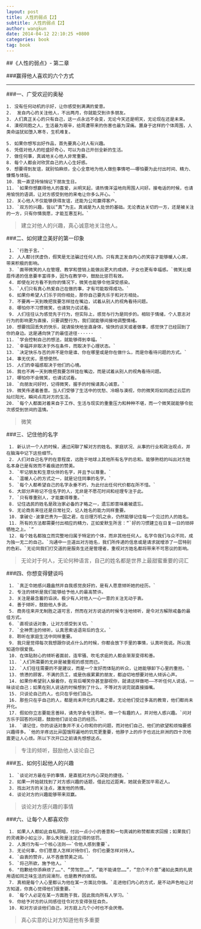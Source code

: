 ```yaml
---
layout: post
title: 人性的弱点【2】
subtitle: 人性的弱点【2】
author: wangkun 
date: 2014-04-12 22:10:25 +0800
categories: book 
tag: book
---
```


##《人性的弱点》- 第二章



###赢得他人喜欢的六个方式

----------------

###一、广受欢迎的奥秘

    1. 没有任何动机的示好，让你感受到满满的爱意。
    2.  发自内心的关注他人，不出两月，你就能交到许多朋友。
    3. 人们真正关心的只有自己，这一点永远不会变，无论今天还是明天，无论现在还是未来。
    4. 漠视同胞之人，生活最为艰辛，给周遭带来的伤害也最为深痛。置身于这样的个体周围，人类命运犹如堕入寒冬，生机难复。
  
    5. 如果你想写出好作品，首先要真心对人有兴趣。
    6. 凭借对他人的旺盛好奇心，可以为自己开创全新的生活。
    7. 做任何事，真诚地关心他人非常重要。
    8. 每个人都会对欣赏自己的人心生好感。
    9. 想要得到友谊，就别怕麻烦，全心全意地为他人做些事情吧——哪怕要为此付出时间、精力、慷慨与体贴。
    10. 我一直坚持悄悄记下朋友生日。
    11. `如果你想赢得他人的喜爱，从明天起，请热情洋溢地向周围人问好。接电话的时候，也请用愉悦的语调，让对方感受到他的来电让你多么开心。`
    12. 关心他人不仅能够获得友谊，还能为公司赢得客户。
    13. `双方的兴趣，皆以“真”为主。真诚是为人处世的基础。无论表达关切的一方，还是被关注的一方，只有你情我愿，才能互惠互利。`

>建立对他人的兴趣，真心诚意地关注他人。

###二、如何建立美好的第一印象

     1. `行胜于言。`
     2. 人人都讨厌虚伪，假笑是无法骗过任何人的。只有真正发自内心的笑容才能够暖人心房，带来积极的影响。
     3. `面带微笑的人在管理、教学和营销上能做出更大的成绩，子女也更有幸福感。`微笑比蹙眉传递的信息要丰富得多，因为在教学中，鼓励比惩罚有效。
     4. 即使在对方看不到你的情况下，微笑也能够令他深受感染。
     5. `人们只有真心热爱自己在做的事，才有可能取得成功。`
     6. 如果你希望人们乐于同你相处，那你自己要先乐于和对方相处。
     7. 不要再一天到晚把我要怎样挂在嘴边，试着从别人的视角看待问题。
     8. 哪怕你不习惯微笑，也请努力试试看。
     9. 人们往往认为感觉先于行为，但实际上，感觉与行为是同步的。相较于情绪，个人意志对行为的影响更为直接，只要调整行为，我们就能够间接地调整情绪。
    10. 想要找回丢失的快乐，就请愉快地坐直身体，愉快的谈天或者做事，感觉快了已经回到了你的身边。这是通向快了的最佳途径······
    11. `学会控制自己的想法，就能够得到幸福。`
    12. `幸福并非取决于外在条件，而取决于心理状态。`
    13. `决定快乐与否的并不是你是谁、你在哪里或是你在做什么，而是你看待问题的方式。`
    14. 事无优劣，思想使然。
    15. 人们的幸福感取决于他们的心境。
    16. 我也不再一天到晚把我要怎样挂在嘴边，而是试着从别人的视角看待问题。
    17. 哪怕你不会微笑，也请试试看。
    18. `向朋友问好时，记得微笑，握手的时候请真心诚意。`
    19. 微笑传递着善意。当人们受够了生活中的忧愁、冷眼与漠视，你的微笑将如同透过云层的灿烂阳光，瞬间点亮对方的生活。
    20. `每个人都面对着来自于工作、生活与现实的重重压力和种种不堪，而一个微笑就能够令批次感受到世间的温情。`

>微笑

###三、记住他的名字

     1. 新认识一个人的时候，通过闲聊了解对方的姓名、家庭状况、从事的行业和政治观点，并在脑海中记下这些细节。
     2. 人们对自己名字的在意程度，远胜于地球上其他所有名字的总和。能够熟稔的叫出对方姓名本身已是有效而不着痕迹的赞美。
     3. `牢记朋友和生意伙伴的名字，并且予以尊重。`
     4. `温暖人心的方式之一，就是记住同事的名字。`
     5. `每个人都希望自己的名字永垂不朽，为此付出任何代价都在所不惜。`
     6. 大部分声称记不住名字的人，无非是不愿花时间和经理专注于此。
     7. `只有尊重别人，才能赢得尊重。`
     8. 记住选民的姓名是政治家必备的才略之一，遗忘即意味着被遗忘。
     9. 无论商务来往还是日常社交，记人姓名的能力同样重要。
     10. 拿破仑·波拿巴贵为一国之君，在日理万机之余，仍然能够记住每一个见过的人的姓名。
     11. 所有的方法都需要付出相应的精力，正如爱默生所言：“`好的习惯建立在日复一日的琐碎牺牲之上。`”
     12. 每个姓名都独立而完整地归属于特定的个体，而非其他任何人。名字令我们与众不同，成为独一无二的自己。`沟通中一旦道出对方姓名，我们所传递的信息或是请求就增添了一层特别的色彩。`无论同我们打交道的是服务生还是管理者，重视对方姓名都将带来不可思议的影响。

>无论对于何人，无论何种语言，自己的姓名都是世界上最甜蜜重要的词汇
        
###四、你想变得健谈吗

     1. `真正令她感兴趣盎然并自我感觉良好的，是有人愿意倾听她的经历。`
     2. 专注的倾听是我们能够给予他人的最高赞许。
     3. 关注是最含蓄的谄谀。极少有人对他人一心一意的关注无动于衷。
     4. 善于倾听，鼓励他人多说。
     5. 商务往来并无制胜之道可言，然而在对方说话的时候专注地倾听，是令对方解除戒备的最佳方式。
     6. `直视谈话对象，让对方感受到关切。`
     7. `全神贯注的倾听，认真思索话语背后的含义。`
     8. 聆听在家庭生活中同样重要。
     9. 我只是觉得每次我想跟你说点什么的时候，你都会放下手里的事情，认真听我说。所以我知道你很爱我。
     10. 在体贴耐心的倾听者面前，连牢骚、吹毛求疵的人都会渐渐变得和善。
     11. `人们所需要的无非是被重视的感觉而已。`
     12. `人们往往需要的不是建议，而是一个友好而体贴的听众，让她能够卸下心里的重担。`
     13. 愤懑的顾客，不满的员工，或是伤痕累累的朋友，都迫切地想要对他人倾诉心声。
     14. 如果你希望别人躲着你，在背后嘲笑你甚至鄙视你，就请这样做吧——不听任何人说话，一味谈论自己；如果在别人说话的时候想到了什么，不等对方说完就直接插嘴。
     15. 只谈论自己的人，也只在乎他们自己。
     16. 那些只在乎自己的人，都是尚未开化的凡庸之辈。无论他们受过多高的教育，他们都尚未开化。
     17. 假如你立志要能言善辩，请先学会专注聆听。做一个有趣的人，并对他人感兴趣。`问对方乐于回答的问题，鼓励他们谈论自己的经历。`
     18. `请记住，你的谈话对象并不关心你和你的问题，而对他们自己、他们的欲望和烦恼要感兴趣得多。`他的牙疼远比异国饿殍遍地的饥荒更重要，他脖子上的疖子也远比非洲的四十次地震更让人心烦。所以下次开口之前请先想想这点。

>专注的倾听，鼓励他人谈论自己

###五、如何引起他人的兴趣

     1. `谈论对方最在乎的事情，是直抵对方内心深处的捷径。`
     2. 如果一开始就找到了对方感兴趣的话题，借此拉近距离，她就会更加平易近人。
     3. 找出对方的关注点，激发他的热情。
     4. 谈论对方的兴趣能够带来双赢。


>谈论对方感兴趣的事情
        
        
###六、让每个人都喜欢你

     1. 如果人人都如此自私阴暗，付出一点小小的善意和一句真诚的称赞都索求回报；如果我们的灵魂渺小如尘沙，那么失败是注定应得的惩罚。
     2. 人类行为有一个核心法则——`令他人感到重要`。
     3. 无论何事，你们愿意人怎样对待你们，你们也要怎样对待人。
     4. `由衷的赞许，从不吝啬赞美之词。`
     5. `将己所欲，施予他人。`
     6. "抱歉给你添麻烦了……"、“劳驾您……”，“能不能请您……”，“您介不介意”诸如此类的礼貌用语如同乏味生活的润滑剂，也是教养的体现。
     7. 真相是每个人心里都认为他在某一方面比你强。`走进他们内心的方式，是不动声色地让对方知道，你真心觉得他们很重要。`
     8. `每个人必定在某一方面胜于我，因此我向所有人学习。`
     9. 你给予对方的认同感往往令对方变得张狂自负。
     10. 和对方谈谈他们自己，对方庭上几个小时也不会厌倦。

>真心实意的让对方知道他有多重要
        
        